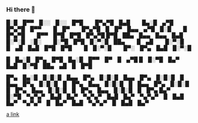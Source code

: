 ### Hi there 👋


█░█ █▀▀ █░░ █░░ █▀█   █▀▄▀█ █▄█   █▄░█ ▄▀█ █▀▄▀█ █▀▀   █ █▀   █▀▄▀█ █ █▀ █▄▄ ▄▀█ █░█   █ █▀▄▀█   █▀▀ █▀█ █▀█ █▀▄▀█
█▀█ ██▄ █▄▄ █▄▄ █▄█   █░▀░█ ░█░   █░▀█ █▀█ █░▀░█ ██▄   █ ▄█   █░▀░█ █ ▄█ █▄█ █▀█ █▀█   █ █░▀░█   █▀░ █▀▄ █▄█ █░▀░█

█ █▄░█ █▀▄ █▀█ █▄░█ █▀▀ █▀ █ ▄▀█
█ █░▀█ █▄▀ █▄█ █░▀█ ██▄ ▄█ █ █▀█

█▀▄ █▄░█ █░█░█ █▄▄ █▀▄ █░█░█ █▄▄ █▀▄ █░█░█ █ █▄▄ █▀▄ █░█░█ █ █▀▄ █▄▄ █░█░█ █ █▄▄ █▀▄ █░█░█ █ █▀▄ █▄▄ █░█░█ █ █▀▄ █▄▄ █░█░█ █ █▀▄
█▄▀ █░▀█ ▀▄▀▄▀ █▄█ █▄▀ ▀▄▀▄▀ █▄█ █▄▀ ▀▄▀▄▀ █ █▄█ █▄▀ ▀▄▀▄▀ █ █▄▀ █▄█ ▀▄▀▄▀ █ █▄█ █▄▀ 

[a link](https://github.com/user/repo/blob/branch/other_file.md)

<!--
**misbagas/misbagas** is a ✨ _special_ ✨ repository because its `README.md` (this file) appears on your GitHub profile.

Here are some ideas to get you started:

- 🔭 I’m currently working on ...
- 🌱 I’m currently learning ...
- 👯 I’m looking to collaborate on ...
- 🤔 I’m looking for help with ...
- 💬 Ask me about ...
- 📫 How to reach me: ...
- 😄 Pronouns: ...
- ⚡ Fun fact: ...
-->
